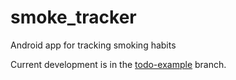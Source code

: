 smoke_tracker
=============

Android app for tracking smoking habits

Current development is in the [todo-example](https://github.com/wholcomb/smoke_tracker/tree/todo-example) branch.
